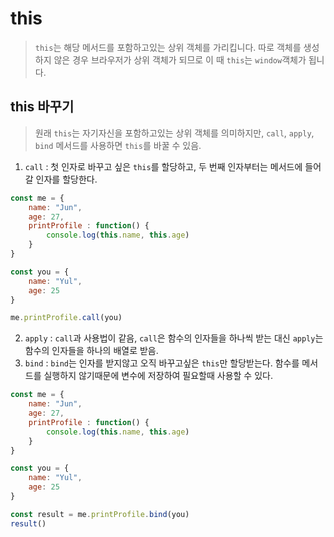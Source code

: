 # this 
> `this`는 해당 메서드를 포함하고있는 상위 객체를 가리킵니다. 따로 객체를 생성하지 않은 경우 브라우저가 상위 객체가 되므로 이 때 `this`는 `window`객체가 됩니다.

## this 바꾸기
> 원래 `this`는 자기자신을 포함하고있는 상위 객체를 의미하지만, `call`, `apply`, `bind` 메서드를 사용하면 `this`를 바꿀 수 있음.
1. `call` : 첫 인자로 바꾸고 싶은 `this`를 할당하고, 두 번째 인자부터는 메서드에 들어갈 인자를 할당한다.
```javascript
const me = {
	name: "Jun",
	age: 27,
	printProfile : function() {
		console.log(this.name, this.age)
	}
}

const you = {
	name: "Yul",
	age: 25
}

me.printProfile.call(you)
```
2. `apply` : `call`과 사용법이 같음, `call`은 함수의 인자들을 하나씩 받는 대신 `apply`는 함수의 인자들을 하나의 배열로 받음.
3. `bind` : `bind`는 인자를 받지않고 오직 바꾸고싶은 `this`만 할당받는다. 함수를 메서드를 실행하지 않기때문에 변수에 저장하여 필요할때 사용할 수 있다.
```javascript
const me = {
	name: "Jun",
	age: 27,
	printProfile : function() {
		console.log(this.name, this.age)
	}
}

const you = {
	name: "Yul",
	age: 25
}

const result = me.printProfile.bind(you)
result()
```


